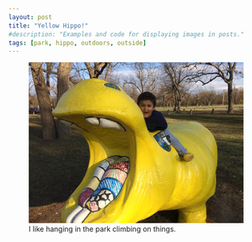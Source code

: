 ```yaml
---
layout: post
title: "Yellow Hippo!"
#description: "Examples and code for displaying images in posts."
tags: [park, hippo, outdoors, outside]
---
```



<figure>
	<img src="/uploads/2016/2015-11-20 15.37.06.jpg" alt=""></a>
	<figcaption>I like hanging in the park climbing on things.</figcaption>
</figure>
